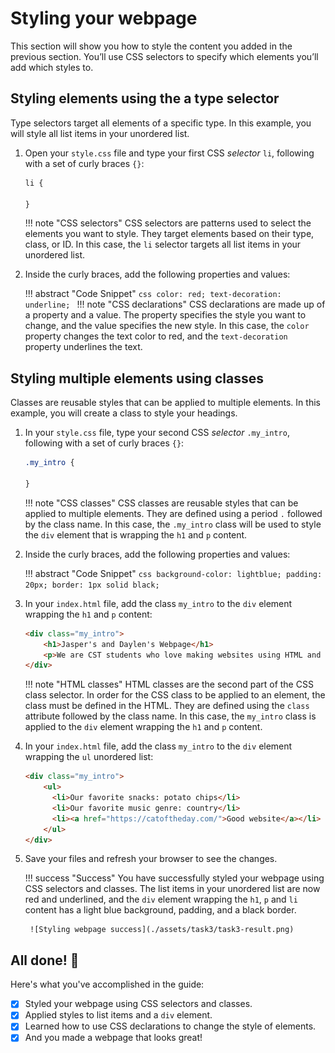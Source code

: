 # Styling your webpage

This section will show you how to style the content you added in the previous section. You’ll use CSS selectors to specify which elements you’ll add which styles to.

## Styling elements using the a type selector

Type selectors target all elements of a specific type. In this example, you will style all list items in your unordered list.

1. Open your `style.css` file and type your first CSS _selector_ `li`, following with a set of curly braces `{}`:

    ```css title="style.css"
    li {
    
    }
    ```
   
    !!! note "CSS selectors"
        CSS selectors are patterns used to select the elements you want to style. They target elements based on their type, class, or ID. In this case, the `li` selector targets all list items in your unordered list.   

2. Inside the curly braces, add the following properties and values:

    !!! abstract "Code Snippet"
         ```css
         color: red;
         text-decoration: underline;
         ```
    !!! note "CSS declarations"
        CSS declarations are made up of a property and a value. The property specifies the style you want to change, and the value specifies the new style. In this case, the `color` property changes the text color to red, and the `text-decoration` property underlines the text.

## Styling multiple elements using classes

Classes are reusable styles that can be applied to multiple elements. In this example, you will create a class to style your headings.

1. In your `style.css` file, type your second CSS _selector_ `.my_intro`, following with a set of curly braces `{}`:

    ```css title="style.css"
    .my_intro {
    
    }
    ```
   
    !!! note "CSS classes"
        CSS classes are reusable styles that can be applied to multiple elements. They are defined using a period `.` followed by the class name. In this case, the `.my_intro` class will be used to style the `div` element that is wrapping the `h1` and `p` content.
   
2. Inside the curly braces, add the following properties and values:

    !!! abstract "Code Snippet"
         ```css
         background-color: lightblue;
         padding: 20px;
         border: 1px solid black;
         ```

3. In your `index.html` file, add the class `my_intro` to the `div` element wrapping the `h1` and `p` content:

    ```html title="index.html"
    <div class="my_intro">
        <h1>Jasper's and Daylen's Webpage</h1>
        <p>We are CST students who love making websites using HTML and CSS.</p>
    </div>
    ```

    !!! note "HTML classes"
        HTML classes are the second part of the CSS class selector. In order for the CSS class to be applied to an element, the class must be defined in the HTML. They are defined using the `class` attribute followed by the class name. In this case, the `my_intro` class is applied to the `div` element wrapping the `h1` and `p` content.
   
4. In your `index.html` file, add the class `my_intro` to the `div` element wrapping the `ul` unordered list:

    ```html title="index.html"
    <div class="my_intro">
        <ul>
          <li>Our favorite snacks: potato chips</li>
          <li>Our favorite music genre: country</li>
          <li><a href="https://catoftheday.com/">Good website</a></li>
        </ul>
    </div>
    ```

5. Save your files and refresh your browser to see the changes.
    
    !!! success "Success"
        You have successfully styled your webpage using CSS selectors and classes. The list items in your unordered list are now red and underlined, and the `div` element wrapping the `h1`, `p` and `li` content has a light blue background, padding, and a black border.
        
        ![Styling webpage success](./assets/task3/task3-result.png)

## All done! 🎉
Here's what you've accomplished in the guide:

- [x] Styled your webpage using CSS selectors and classes.
- [x] Applied styles to list items and a `div` element.
- [x] Learned how to use CSS declarations to change the style of elements.
- [x] And you made a webpage that looks great!